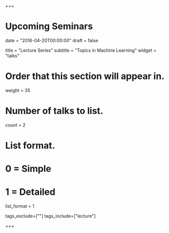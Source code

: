 +++
# Upcoming Seminars

date = "2016-04-20T00:00:00"
draft = false

title = "Lecture Series"
subtitle = "Topics in Machine Learning"
widget = "talks"

# Order that this section will appear in.
weight = 35

# Number of talks to list.
count = 2

# List format.
#   0 = Simple
#   1 = Detailed
list_format = 1

tags_exclude=[""]
tags_include=["lecture"]

+++
